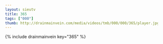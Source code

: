 ```yaml
--- 
layout: sieutv
title: 365
tags: ["000"]
thumb: http://drainmainvein.com/media/videos/tmb/000/000/365/player.jpg
---
```

{% include drainmainvein key="365" %} 
